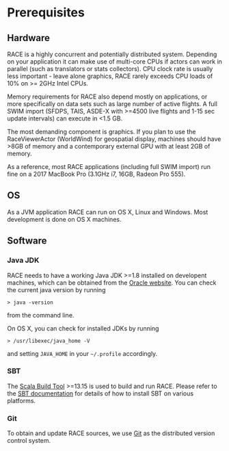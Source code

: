 # Prerequisites

## Hardware

RACE is a highly concurrent and potentially distributed system. Depending on your application
it can make use of multi-core CPUs if actors can work in parallel (such as translators or
stats collectors). CPU clock rate is usually less important - leave alone graphics, RACE rarely
exceeds CPU loads of 10% on >= 2GHz Intel CPUs.

Memory requirements for RACE also depend mostly on applications, or more specifically on data
sets such as large number of active flights. A full SWIM import (SFDPS, TAIS, ASDE-X with >=4500
live flights and 1-15 sec update intervals) can execute in <1.5 GB.

The most demanding component is graphics. If you plan to use the RaceViewerActor (WorldWind) for
geospatial display, machines should have >8GB of memory and a contemporary external GPU with 
at least 2GB of memory.

As a reference, most RACE applications (including full SWIM import) run fine on a 2017 MacBook Pro
(3.1GHz i7, 16GB, Radeon Pro 555).

## OS
As a JVM application RACE can run on OS X, Linux and Windows. Most development is done on OS X
machines.

## Software

### Java JDK
RACE needs to have a working Java JDK >=1.8 installed on developent machines,
which can be obtained from the [Oracle website][jdk]. You can check the current
java version by running

    > java -version

from the command line.

On OS X, you can check for installed JDKs by running

    > /usr/libexec/java_home -V

and setting `JAVA_HOME` in your `~/.profile` accordingly.

### SBT
The [Scala Build Tool][sbt] >=13.15 is used to build and run RACE. Please refer
to the [SBT documentation][sbt-install] for details of how to install SBT on
various platforms.

### Git
To obtain and update RACE sources, we use [Git][git] as the distributed version
control system.


[jdk]: http://www.oracle.com/technetwork/java/javase/downloads/jdk8-downloads-2133151.html
[sbt]: http://www.scala-sbt.org/
[sbt-install]: http://www.scala-sbt.org/0.13/tutorial/index.html
[git]: https://git-scm.com/
